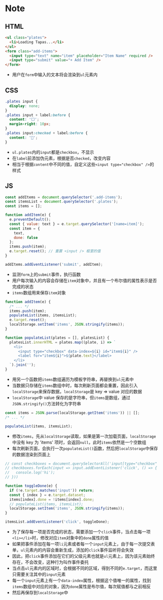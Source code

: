 # Note

## HTML

```html
<ul class="plates">
  <li>Loading Tapas...</li>
</ul>
<form class="add-items">
  <input type="text" name="item" placeholder="Item Name" required />
  <input type="submit" value="+ Add Item" />
</form>
```

+ 用户在`form`中输入的文本将会渲染到`ul`元素内

## CSS

```css
.plates input {
  display: none;
}
.plates input + label:before {
  content: '⬜️';
  margin-right: 10px;
}
.plates input:checked + label:before {
  content: '🌮';
}
```

+ `ul.plates`内的`input`都是`checkbox`，不显示
+ 在`label`前添加伪元素，根据是否`checked`，改变内容
+ 相当于根据`content`中不同的值，自定义这些`<input type="checkbox" />`的样式

## JS

```js
const addItems = document.querySelector('.add-items');
const itemsList = document.querySelector('.plates');
const items = [];

function addItem(e) {
  e.preventDefault();
  const { value: text } = e.target.querySelector('[name=item]');
  const item = {
    text,
    done: false
  };
  items.push(item);
  e.target.reset(); // 重置 <input /> 框里的值
}

addItems.addEventListener('submit', addItem);
```

+ 监测`form`上的`submit`事件，执行函数
+ 用户每次输入的内容会存储在`item`对象中，并且有一个布尔值的属性表示是否完成的状态
+ `items`数组用来保存`item`对象

```js
function addItem(e) {
  /* ... */
  items.push(item);
  populateList(items, itemsList);
  e.target.reset();
  localStorage.setItem('items', JSON.stringify(items));
}

function populateList(plates = [], platesList) {
  platesList.innerHTML = plates.map((plate, i) => `
    <li>
      <input type="checkbox" data-index=${i} id="item${i}" />
      <label for="item${i}">${plate.text}</label>
    </li>
  `).join('');
}
```

+ 用另一个函数把`items`数组遍历为模板字符串，再替换到`ul`元素中
+ 当数据只存储在`items`数组中时，每次刷新页面都会重置，因此引入`localStorage`来保存数据，`localStorage`是 key => value 对应的数据
+ `localStorage`中 value 保存的是字符串，但`items`是数组，通过`JSON.stringify()`方法转化为字符串

```js
const items = JSON.parse(localStorage.getItem('items')) || [];
/* ... */

populateList(items, itemsList);
```

+ 修改`items`，先从`localStorage`读取，如果是第一次加载页面，`localStorage`中没有 key 为 'items' 项时，会返回`null`，此时`items`依然是一个空数组
+ 每次刷新页面，会执行一次`populateList()`函数，然后把`localStorage`中保存的数据渲染到页面上

```js
// const checkboxes = document.querySelectorAll('input[type="checkbox"');
// checkboxes.forEach(input => input.addEventListener('click', () => {
//   console.log('hi');
// }))

function toggleDone(e) {
  if (!e.target.matches('input')) return;
  const { index } = e.target.dataset;
  items[index].done = !items[index].done;
  // populateList(items, itemsList);
  localStorage.setItem('items', JSON.stringify(items));
}

itemsList.addEventListener('click', toggleDone);
```

+ 为了保存每一项是否完成的状态，需要添加一个`click`事件，当点击每一项`<li></li>`时，修改对应`item`对象中的`done`属性的值
+ 如果把事件添加在每一项`li`元素或者每一个`input`元素上，由于每一次提交表单，`ul`元素内的内容会重新生成，添加的`click`事件监听将会失效
+ 因此，把`click`事件添加在它们的父级元素也就是`ul`元素上，因为该元素始终存在，不会改变，这种行为叫作事件委托
+ 当点击`ul`元素内的区域时，会根据不同的区域，得到不同的`e.target`，而这里只需要关注其中的`input`元素
+ 每一个`input`元素上有一个`data-index`属性，根据这个值唯一的属性，找到`items`数组中对应的对象，因为`done`属性是布尔值，每次赋值都与之前相反
+ 然后再保存到`localStorage`中
